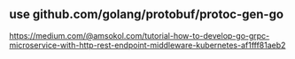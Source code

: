 ## use github.com/golang/protobuf/protoc-gen-go

https://medium.com/@amsokol.com/tutorial-how-to-develop-go-grpc-microservice-with-http-rest-endpoint-middleware-kubernetes-af1fff81aeb2